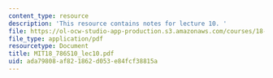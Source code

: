 ```yaml
---
content_type: resource
description: 'This resource contains notes for lecture 10. '
file: https://ol-ocw-studio-app-production.s3.amazonaws.com/courses/18-786-topics-in-algebraic-number-theory-spring-2010/ada79808af821862d053e84fcf38815a_MIT18_786S10_lec10.pdf
file_type: application/pdf
resourcetype: Document
title: MIT18_786S10_lec10.pdf
uid: ada79808-af82-1862-d053-e84fcf38815a
---
```

